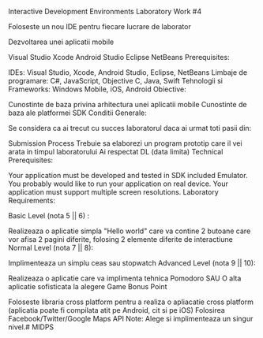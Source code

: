 Interactive Development Environments Laboratory Work #4

Foloseste un nou IDE pentru fiecare lucrare de laborator

Dezvoltarea unei aplicatii mobile

Visual Studio
Xcode
Android Studio
Eclipse
NetBeans
Prerequisites:

IDEs: Visual Studio, Xcode, Android Studio, Eclipse, NetBeans
Limbaje de programare: C#, JavaScript, Objective C, Java, Swift
Tehnologii si Frameworks: Windows Mobile, iOS, Android
Obiective:

Cunostinte de baza privina arhitectura unei aplicatii mobile
Cunostinte de baza ale platformei SDK
Conditii Generale:

Se considera ca ai trecut cu succes laboratorul daca ai urmat toti pasii din:

Submission Process
Trebuie sa elaborezi un program prototip care il vei arata in timpul laboratorului
Ai respectat DL (data limita)
Technical Prerequisites:

Your application must be developed and tested in SDK included Emulator.
You probably would like to run your application on real device.
Your application must support multiple screen resolutions.
Laboratory Requirements:

Basic Level (nota 5 || 6) :

Realizeaza o aplicatie simpla "Hello world" care va contine 2 butoane care vor afisa 2 pagini diferite, folosing 2 elemente diferite de interactiune
Normal Level (nota 7 || 8):

Implimenteaza un simplu ceas sau stopwatch
Advanced Level (nota 9 || 10):

Realizeaza o aplicatie care va implimenta tehnica Pomodoro SAU
O alta aplicatie sofisticata la alegere
Game
Bonus Point

Foloseste libraria cross platform pentru a realiza o apliacatie cross platform (aplicatia poate fi compilata atit pe Android, cit si pe iOS)
Folosirea Facebook/Twitter/Google Maps API
Note: Alege si implimenteaza un singur nivel.# MIDPS